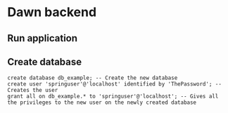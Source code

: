 # Dawn backend

## Run application

## Create database

```$xslt
create database db_example; -- Create the new database
create user 'springuser'@'localhost' identified by 'ThePassword'; -- Creates the user
grant all on db_example.* to 'springuser'@'localhost'; -- Gives all the privileges to the new user on the newly created database

```


